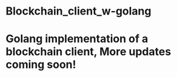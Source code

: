 # Blockchain_client_w-golang
# Golang implementation of a blockchain client, More updates coming soon!
